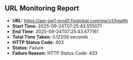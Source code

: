 ## URL Monitoring Report

- **URL:** https://api-gw1-prod1.fisglobal.com/gw/v1/health
- **Start Time:** 2025-09-24T07:25:43.555071
- **End Time:** 2025-09-24T07:25:43.677161
- **Total Time Taken:** 0.12209 seconds
- **HTTP Status Code:** 403
- **Status:** Failure
- **Failure Reason:** HTTP Status Code: 403
